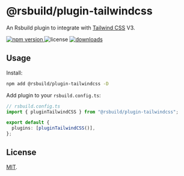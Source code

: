 # @rsbuild/plugin-tailwindcss

An Rsbuild plugin to integrate with [Tailwind CSS](https://tailwindcss.com/) V3.

<p>
  <a href="https://npmjs.com/package/@rsbuild/plugin-tailwindcss">
   <img src="https://img.shields.io/npm/v/@rsbuild/plugin-tailwindcss?style=flat-square&colorA=564341&colorB=EDED91" alt="npm version" />
  </a>
  <img src="https://img.shields.io/badge/License-MIT-blue.svg?style=flat-square&colorA=564341&colorB=EDED91" alt="license" />
  <a href="https://npmcharts.com/compare/@rsbuild/plugin-tailwindcss?minimal=true"><img src="https://img.shields.io/npm/dm/@rsbuild/plugin-tailwindcss.svg?style=flat-square&colorA=564341&colorB=EDED91" alt="downloads" /></a>
</p>

## Usage

Install:

```bash
npm add @rsbuild/plugin-tailwindcss -D
```

Add plugin to your `rsbuild.config.ts`:

```ts
// rsbuild.config.ts
import { pluginTailwindCSS } from "@rsbuild/plugin-tailwindcss";

export default {
  plugins: [pluginTailwindCSS()],
};
```

## License

[MIT](./LICENSE).

